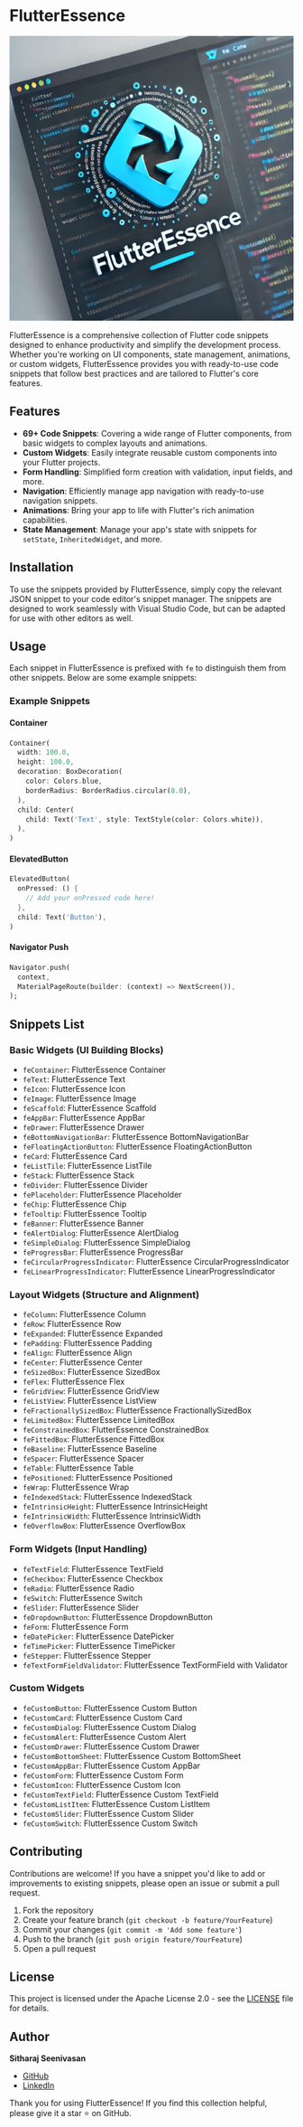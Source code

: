 
# FlutterEssence

![FlutterEssence Logo](./images/logo.webp)


FlutterEssence is a comprehensive collection of Flutter code snippets designed to enhance productivity and simplify the development process. Whether you're working on UI components, state management, animations, or custom widgets, FlutterEssence provides you with ready-to-use code snippets that follow best practices and are tailored to Flutter's core features.

## Features

- **69+ Code Snippets**: Covering a wide range of Flutter components, from basic widgets to complex layouts and animations.
- **Custom Widgets**: Easily integrate reusable custom components into your Flutter projects.
- **Form Handling**: Simplified form creation with validation, input fields, and more.
- **Navigation**: Efficiently manage app navigation with ready-to-use navigation snippets.
- **Animations**: Bring your app to life with Flutter's rich animation capabilities.
- **State Management**: Manage your app's state with snippets for `setState`, `InheritedWidget`, and more.

## Installation

To use the snippets provided by FlutterEssence, simply copy the relevant JSON snippet to your code editor's snippet manager. The snippets are designed to work seamlessly with Visual Studio Code, but can be adapted for use with other editors as well.

## Usage

Each snippet in FlutterEssence is prefixed with `fe` to distinguish them from other snippets. Below are some example snippets:

### Example Snippets

#### Container
```dart
Container(
  width: 100.0,
  height: 100.0,
  decoration: BoxDecoration(
    color: Colors.blue,
    borderRadius: BorderRadius.circular(8.0),
  ),
  child: Center(
    child: Text('Text', style: TextStyle(color: Colors.white)),
  ),
)
```

#### ElevatedButton
```dart
ElevatedButton(
  onPressed: () {
    // Add your onPressed code here!
  },
  child: Text('Button'),
)
```

#### Navigator Push
```dart
Navigator.push(
  context,
  MaterialPageRoute(builder: (context) => NextScreen()),
);
```

## Snippets List

### **Basic Widgets (UI Building Blocks)**
- `feContainer`: FlutterEssence Container
- `feText`: FlutterEssence Text
- `feIcon`: FlutterEssence Icon
- `feImage`: FlutterEssence Image
- `feScaffold`: FlutterEssence Scaffold
- `feAppBar`: FlutterEssence AppBar
- `feDrawer`: FlutterEssence Drawer
- `feBottomNavigationBar`: FlutterEssence BottomNavigationBar
- `feFloatingActionButton`: FlutterEssence FloatingActionButton
- `feCard`: FlutterEssence Card
- `feListTile`: FlutterEssence ListTile
- `feStack`: FlutterEssence Stack
- `feDivider`: FlutterEssence Divider
- `fePlaceholder`: FlutterEssence Placeholder
- `feChip`: FlutterEssence Chip
- `feTooltip`: FlutterEssence Tooltip
- `feBanner`: FlutterEssence Banner
- `feAlertDialog`: FlutterEssence AlertDialog
- `feSimpleDialog`: FlutterEssence SimpleDialog
- `feProgressBar`: FlutterEssence ProgressBar
- `feCircularProgressIndicator`: FlutterEssence CircularProgressIndicator
- `feLinearProgressIndicator`: FlutterEssence LinearProgressIndicator

### **Layout Widgets (Structure and Alignment)**
- `feColumn`: FlutterEssence Column
- `feRow`: FlutterEssence Row
- `feExpanded`: FlutterEssence Expanded
- `fePadding`: FlutterEssence Padding
- `feAlign`: FlutterEssence Align
- `feCenter`: FlutterEssence Center
- `feSizedBox`: FlutterEssence SizedBox
- `feFlex`: FlutterEssence Flex
- `feGridView`: FlutterEssence GridView
- `feListView`: FlutterEssence ListView
- `feFractionallySizedBox`: FlutterEssence FractionallySizedBox
- `feLimitedBox`: FlutterEssence LimitedBox
- `feConstrainedBox`: FlutterEssence ConstrainedBox
- `feFittedBox`: FlutterEssence FittedBox
- `feBaseline`: FlutterEssence Baseline
- `feSpacer`: FlutterEssence Spacer
- `feTable`: FlutterEssence Table
- `fePositioned`: FlutterEssence Positioned
- `feWrap`: FlutterEssence Wrap
- `feIndexedStack`: FlutterEssence IndexedStack
- `feIntrinsicHeight`: FlutterEssence IntrinsicHeight
- `feIntrinsicWidth`: FlutterEssence IntrinsicWidth
- `feOverflowBox`: FlutterEssence OverflowBox

### **Form Widgets (Input Handling)**
- `feTextField`: FlutterEssence TextField
- `feCheckbox`: FlutterEssence Checkbox
- `feRadio`: FlutterEssence Radio
- `feSwitch`: FlutterEssence Switch
- `feSlider`: FlutterEssence Slider
- `feDropdownButton`: FlutterEssence DropdownButton
- `feForm`: FlutterEssence Form
- `feDatePicker`: FlutterEssence DatePicker
- `feTimePicker`: FlutterEssence TimePicker
- `feStepper`: FlutterEssence Stepper
- `feTextFormFieldValidator`: FlutterEssence TextFormField with Validator

### **Custom Widgets**
- `feCustomButton`: FlutterEssence Custom Button
- `feCustomCard`: FlutterEssence Custom Card
- `feCustomDialog`: FlutterEssence Custom Dialog
- `feCustomAlert`: FlutterEssence Custom Alert
- `feCustomDrawer`: FlutterEssence Custom Drawer
- `feCustomBottomSheet`: FlutterEssence Custom BottomSheet
- `feCustomAppBar`: FlutterEssence Custom AppBar
- `feCustomForm`: FlutterEssence Custom Form
- `feCustomIcon`: FlutterEssence Custom Icon
- `feCustomTextField`: FlutterEssence Custom TextField
- `feCustomListItem`: FlutterEssence Custom ListItem
- `feCustomSlider`: FlutterEssence Custom Slider
- `feCustomSwitch`: FlutterEssence Custom Switch

## Contributing

Contributions are welcome! If you have a snippet you'd like to add or improvements to existing snippets, please open an issue or submit a pull request.

1. Fork the repository
2. Create your feature branch (`git checkout -b feature/YourFeature`)
3. Commit your changes (`git commit -m 'Add some feature'`)
4. Push to the branch (`git push origin feature/YourFeature`)
5. Open a pull request

## License

This project is licensed under the Apache License 2.0 - see the [LICENSE](LICENSE) file for details.

## Author

**Sitharaj Seenivasan**

- [GitHub](https://github.com/sitharaj88)
- [LinkedIn](https://linkedin.com/in/sitharaj08)


Thank you for using FlutterEssence! If you find this collection helpful, please give it a star ⭐ on GitHub.

